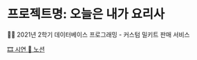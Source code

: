 # 프로젝트명: 오늘은 내가 요리사
👨‍🍳 2021년 2학기 데이터베이스 프로그래밍 - 커스텀 밀키트 판매 서비스

[🎞 시연 ](https://tv.kakao.com/channel/3937129/cliplink/429742456)
[📃 노션](https://well-interest-273.notion.site/ec7efb8d405949a89656ed321763a332)
